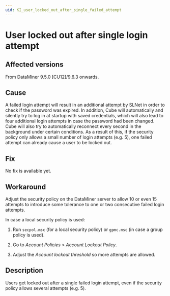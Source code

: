 ```yaml
---
uid: KI_user_locked_out_after_single_failed_attempt
---
```


# User locked out after single login attempt

## Affected versions

From DataMiner 9.5.0 [CU12]/9.6.3 onwards.<!-- RN 20426 -->

## Cause

A failed login attempt will result in an additional attempt by SLNet in order to check if the password was expired. In addition, Cube will automatically and silently try to log in at startup with saved credentials, which will also lead to four additional login attempts in case the password had been changed. Cube will also try to automatically reconnect every second in the background under certain conditions. As a result of this, if the security policy only allows a small number of login attempts (e.g. 5), one failed attempt can already cause a user to be locked out.

## Fix

No fix is available yet.

## Workaround

Adjust the security policy on the DataMiner server to allow 10 or even 15 attempts to introduce some tolerance to one or two consecutive failed login attempts.

In case a local security policy is used:

1. Run `secpol.msc` (for a local security policy) or `gpmc.msc` (in case a group policy is used).

1. Go to *Account Policies* > *Account Lockout Policy*.

1. Adjust the *Account lockout threshold* so more attempts are allowed.

## Description

Users get locked out after a single failed login attempt, even if the security policy allows several attempts (e.g. 5).
